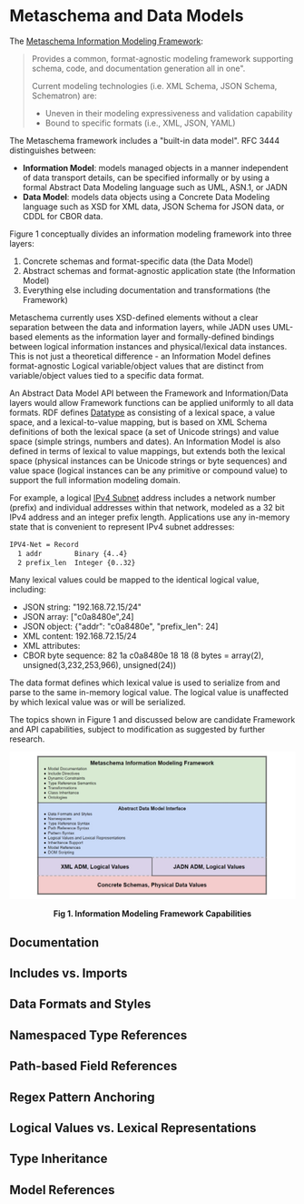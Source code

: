 # Metaschema and Data Models

The [Metaschema Information Modeling Framework](https://pages.nist.gov/metaschema/):

> Provides a common, format-agnostic modeling framework supporting schema, code,
> and documentation generation all in one".
>
> Current modeling technologies (i.e. XML Schema, JSON Schema, Schematron) are:
> * Uneven in their modeling expressiveness and validation capability
> * Bound to specific formats (i.e., XML, JSON, YAML)

The Metaschema framework includes a "built-in data model". RFC 3444 distinguishes between:
* **Information Model**: models managed objects in a manner independent of data transport details,
can be specified informally or by using a formal Abstract Data Modeling language such as UML, ASN.1, or JADN
* **Data Model**: models data objects using a Concrete Data Modeling language such as XSD for XML data,
JSON Schema for JSON data, or CDDL for CBOR data.

Figure 1 conceptually divides an information modeling framework into three layers:
1. Concrete schemas and format-specific data (the Data Model)
2. Abstract schemas and format-agnostic application state (the Information Model)
3. Everything else including documentation and transformations (the Framework)

Metaschema currently uses XSD-defined elements without a clear separation between
the data and information layers, while JADN uses UML-based elements as the information
layer and formally-defined bindings between logical information instances
and physical/lexical data instances. This is not just a theoretical difference - an
Information Model defines format-agnostic Logical variable/object values that are
distinct from variable/object values tied to a specific data format.

An Abstract Data Model API between the Framework and Information/Data layers would
allow Framework functions can be applied uniformly to all data formats.  RDF defines
[Datatype](https://www.w3.org/TR/rdf12-concepts/#section-Datatypes) as consisting of
a lexical space, a value space, and a lexical-to-value mapping, but is based on XML Schema
definitions of both the lexical space (a set of Unicode strings) and value space (simple
strings, numbers and dates). An Information Model is also defined in terms of lexical
to value mappings, but extends both the lexical space (physical instances can be
Unicode strings or byte sequences) and value space (logical instances can be any primitive
or compound value) to support the full information modeling domain.

For example, a logical [IPv4 Subnet](https://www.rfc-editor.org/rfc/rfc4632.html#section-3.1)
address includes a network number (prefix) and individual addresses within that network,
modeled as a 32 bit IPv4 address and an integer prefix length. Applications use any in-memory state
that is convenient to represent IPv4 subnet addresses:
```
IPV4-Net = Record
  1 addr        Binary {4..4}
  2 prefix_len  Integer {0..32}
```
Many lexical values could be mapped to the identical logical value, including:
* JSON string: "192.168.72.15/24"
* JSON array: ["c0a8480e",24]
* JSON object: {"addr": "c0a8480e", "prefix_len": 24]
* XML content: <IPv4-Net>192.168.72.15/24</IPv4-Net>
* XML attributes: <IPv4-Net addr="c0a8480e" prefix_len="24"/>
* CBOR byte sequence: 82 1a c0a8480e 18 18 (8 bytes = array(2), unsigned(3,232,253,966), unsigned(24))

The data format defines which lexical value is used to serialize from and parse to the same in-memory
logical value. The logical value is unaffected by which lexical value was or will be serialized.

The topics shown in Figure 1 and discussed below are candidate Framework and API capabilities,
subject to modification as suggested by further research.


![Metaschema Framework Diagram](../../Images/metaschema-framework.jpg)
**<div align="center">Fig 1. Information Modeling Framework Capabilities</div>**

## Documentation

## Includes vs. Imports

## Data Formats and Styles

## Namespaced Type References

## Path-based Field References

## Regex Pattern Anchoring

## Logical Values vs. Lexical Representations

## Type Inheritance

## Model References